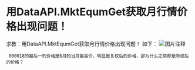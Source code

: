 # 用DataAPI.MktEqumGet获取月行情价格出现问题！

求教：用DataAPI.MktEqumGet获取月行情价格出现问题！
     如下：
     ![图片注释](http://storage-uqer.datayes.com/576e7adb228e5b747b9dd69d/45da0546-76c6-11e7-bd38-0242ac140002)
     
     
     
     
     
     000018的最后一列价格是6月的当月最高价，明显是复权后的价格，那为什么之前却是除权后的价格？